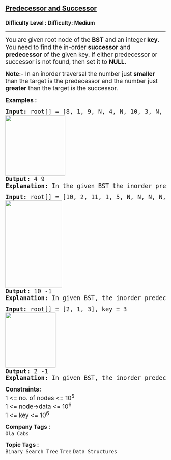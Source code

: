 <h2><a href="https://www.geeksforgeeks.org/problems/predecessor-and-successor/1">Predecessor and Successor</a></h2><h3>Difficulty Level : Difficulty: Medium</h3><hr><div class="problems_problem_content__Xm_eO" bis_skin_checked="1"><p><span style="font-size: 14pt;">You are given root node of the <strong>BST</strong> and an integer <strong>key</strong>. You need to find the in-order <strong>successor</strong> and <strong>predecessor</strong> of the given key. If either predecessor or successor is not found, then set it to <strong>NULL</strong>.</span></p>
<p><span style="font-size: 14pt;"><strong>Note</strong>:- In an inorder traversal the number just <strong>smaller</strong> than the target is the predecessor and the number just <strong>greater</strong> than the target is the successor.&nbsp;</span></p>
<p><span style="font-size: 14pt;"><strong>Examples :</strong></span></p>
<pre><span style="font-size: 14pt;"><strong>Input: </strong>root[] = [8, 1, 9, N, 4, N, 10, 3, N, N, N], key = 8<br><img src="https://media.geeksforgeeks.org/img-practice/prod/addEditProblem/700614/Web/Other/blobid4_1746526041.webp" width="188" height="190">
<strong>Output: </strong>4 9<strong>
Explanation: </strong>In the given BST the inorder predecessor of 8 is 4 and inorder successor of 8 is 9.</span></pre>
<pre><span style="font-size: 14pt;"><strong>Input: </strong>root[] = [10, 2, 11, 1, 5, N, N, N, N, 3, 6, N, 4, N, N], key = 11<br><img src="https://media.geeksforgeeks.org/img-practice/prod/addEditProblem/700614/Web/Other/blobid6_1746526133.webp" width="178" height="274">
<strong>Output: </strong>10 -1<strong>
Explanation: </strong>In given BST, the inorder predecessor of 11 is 10 whereas it does not have any inorder successor.</span></pre>
<pre><span style="font-size: 14pt;"><strong style="font-size: 14pt;">Input: </strong><span style="font-size: 14pt;">root[] = [2, 1, 3], key = 3<br><img src="https://media.geeksforgeeks.org/img-practice/prod/addEditProblem/700614/Web/Other/blobid7_1746526171.webp" width="158" height="173">
</span><strong style="font-size: 14pt;">Output: </strong><span style="font-size: 14pt;">2 -1<br></span><span style="font-size: 18.6667px;"><strong>Explanation:</strong> In given BST, the inorder predecessor of 3 is 2 whereas it does not have any inorder successor.</span></span></pre>
<p><span style="font-size: 14pt;"><strong>Constraints:&nbsp;</strong><br>1 &lt;= no. of nodes &lt;= 10<sup>5<br></sup>1 &lt;= node-&gt;data &lt;= 10<sup>6</sup><sup><br></sup></span><span style="font-size: 14pt;">1 &lt;= key &lt;= 10<sup>6</sup></span></p></div><p><span style=font-size:18px><strong>Company Tags : </strong><br><code>Ola Cabs</code>&nbsp;<br><p><span style=font-size:18px><strong>Topic Tags : </strong><br><code>Binary Search Tree</code>&nbsp;<code>Tree</code>&nbsp;<code>Data Structures</code>&nbsp;